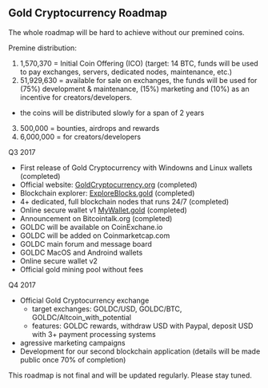 ## Gold Cryptocurrency Roadmap

The whole roadmap will be hard to achieve without our premined coins.

Premine distribution:
1. 1,570,370 = Initial Coin Offering (ICO) (target: 14 BTC, funds will be used to pay exchanges, servers, dedicated nodes, maintenance, etc.)
2. 51,929,630 = available for sale on exchanges, the funds will be used for (75%) development & maintenance, (15%) marketing and (10%) as an incentive for creators/developers.
- the coins will be distributed slowly for a span of 2 years
3. 500,000 = bounties, airdrops and rewards
4. 6,000,000 = for creators/developers


Q3 2017
- First release of Gold Cryptocurrency with Windowns and Linux wallets (completed)
- Official website: [GoldCryptocurrency.org](http://goldcryptocurrency.org) (completed)
- Blockchain explorer: [ExploreBlocks.gold](http://exploreblocks.gold) (completed)
- 4+ dedicated, full blockchain nodes that runs 24/7 (completed)
- Online secure wallet v1 [MyWallet.gold](https://mywallet.gold) (completed)
- Announcement on Bitcointalk.org (completed)
- GOLDC will be available on CoinExchane.io
- GOLDC will be added on Coinmarketcap.com
- GOLDC main forum and message board
- GOLDC MacOS and Androind wallets
- Online secure wallet v2
- Official gold mining pool without fees

Q4 2017
- Official Gold Cryptocurrency exchange
	- target exchanges: GOLDC/USD, GOLDC/BTC, GOLDC/Altcoin_with_potential
	- features: GOLDC rewards, withdraw USD with Paypal, deposit USD with 3+ payment processing systems
- agressive marketing campaigns
- Development for our second blockchain application (details will be made public once 70% of completion)


This roadmap is not final and  will be updated regularly. Please stay tuned.